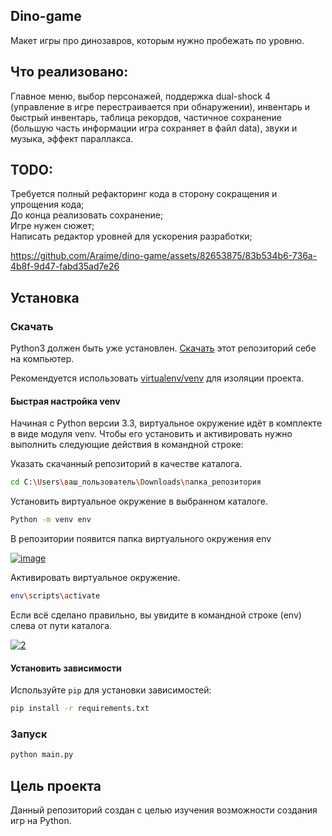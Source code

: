 ## Dino-game

Макет игры про динозавров, которым нужно пробежать по уровню.


## Что реализовано:  
Главное меню, выбор персонажей, поддержка dual-shock 
4 (управление в игре перестраивается при обнаружении), инвентарь и быстрый
инвентарь, таблица рекордов, частичное сохранение (большую часть
информации игра сохраняет в файл data), звуки и музыка, эффект параллакса.

## TODO:

Требуется полный рефакторинг кода в сторону сокращения и упрощения кода;  
До конца реализовать сохранение;  
Игре нужен сюжет;  
Написать редактор уровней для ускорения разработки;  

https://github.com/Araime/dino-game/assets/82653875/83b534b6-736a-4b8f-9d47-fabd35ad7e26

## Установка

### Скачать

Python3 должен быть уже установлен.
[Скачать](https://github.com/Araime/alarm-clock/archive/master.zip) этот 
репозиторий себе на компьютер.

Рекомендуется использовать [virtualenv/venv](https://docs.python.org/3/library/venv.html)
для изоляции проекта.

#### Быстрая настройка venv

Начиная с Python версии 3.3, виртуальное окружение идёт в комплекте в виде модуля
venv. Чтобы его установить и активировать нужно выполнить следующие действия в
командной строке:  

Указать скачанный репозиторий в качестве каталога.
```sh
cd C:\Users\ваш_пользователь\Downloads\папка_репозитория
```
Установить виртуальное окружение в выбранном каталоге.
```sh
Python -m venv env
```
В репозитории появится папка виртуального окружения env  

<a href="https://imgbb.com/"><img src="https://i.ibb.co/Hn4C6PD/image.png" alt="image" border="0"></a>

Активировать виртуальное окружение.
```sh
env\scripts\activate
```
Если всё сделано правильно, вы увидите в командной строке (env) слева от пути 
каталога.  

<a href="https://imgbb.com/"><img src="https://i.ibb.co/MZ72r22/2.png" alt="2" border="0"></a>

#### Установить зависимости

Используйте `pip` для установки 
зависимостей:

```sh
pip install -r requirements.txt
```

### Запуск

```sh
python main.py
```

## Цель проекта

Данный репозиторий создан с целью изучения возможности создания игр
на Python.
